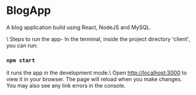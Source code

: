 # BlogApp
A blog application build using React, NodeJS and MySQL.

\\ Steps to run the app-
In the terminal, inside the project directory 'client', you can run:
### `npm start`
it runs the app in the development mode.\ Open [http://localhost:3000](http://localhost:3000) to view it in your browser. The page will reload when you make changes.\
You may also see any link errors in the console.
